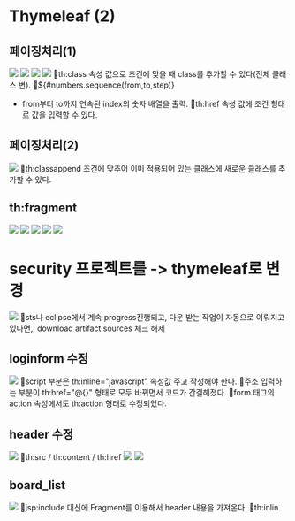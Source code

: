 # Thymeleaf (2)
## 페이징처리(1)
![](../image/Pasted%20image%2020240430090258.png)
![](../image/Pasted%20image%2020240430091055.png)
![](../image/Pasted%20image%2020240430093426.png)
![](../image/Pasted%20image%2020240430093729.png)
📌th:class 속성 값으로 조건에 맞을 때 class를 추가할 수 있다(전체 클래스 변).
📌${#numbers.sequence(from,to,step)}
- from부터 to까지 연속된 index의 숫자 배열을 출력.
📌th:href 속성 값에 조건 형태로 값을 입력할 수 있다.


## 페이징처리(2)
![](../image/Pasted%20image%2020240430100547.png)
📌th:classappend 조건에 맞추어 이미 적용되어 있는 클래스에 새로운 클래스를 추가할 수 있다.


## th:fragment
![](../image/Pasted%20image%2020240430102126.png)
![](../image/Pasted%20image%2020240430102632.png)
![](../image/Pasted%20image%2020240430103546.png)
![](../image/Pasted%20image%2020240430103753.png)
![](../image/Pasted%20image%2020240430104315.png)




# security 프로젝트를 -> thymeleaf로 변경
![](../image/Pasted%20image%2020240430110248.png)
📌sts나 eclipse에서 계속 progress진행되고, 다운 받는 작업이 자동으로 이뤄지고 있다면,, download artifact sources 체크 해제

## loginform 수정
![](../image/Pasted%20image%2020240430112923.png)
📌script 부분은 th:inline="javascript" 속성값 주고 작성해야 한다.
📌주소 입력하는 부분이 th:href="@{}" 형태로 모두 바뀌면서 코드가 간결해졌다.
📌form 태그의 action 속성에서도 th:action 형태로 수정되었다.

## header 수정
![](../image/Pasted%20image%2020240430121207.png)
📌th:src / th:content / th:href
![](../image/Pasted%20image%2020240430122705.png)
![](../image/Pasted%20image%2020240430123038.png)


## board_list
![](../image/Pasted%20image%2020240430124058.png)
📌jsp:include 대신에 Fragment를 이용해서 header 내용을 가져온다.
📌th:inlin